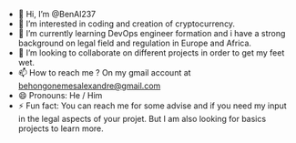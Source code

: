 - 👋 Hi, I’m @BenAl237
- 👀 I’m interested in coding and creation of cryptocurrency.
- 🌱 I’m currently learning DevOps engineer formation and i have a strong background on legal field and regulation in Europe and Africa. 
- 💞️ I’m looking to collaborate on different projects in order to get my feet wet. 
- 📫 How to reach me ? On my gmail account at behongonemesalexandre@gmail.com
- 😄 Pronouns: He / Him 
- ⚡ Fun fact: You can reach me for some advise and if you need my input in the legal aspects of your projet. But I am also looking for basics projects to learn more. 

<!---
BenAl237/BenAl237 is a ✨ special ✨ repository because its `README.md` (this file) appears on your GitHub profile.
You can click the Preview link to take a look at your changes.
--->
